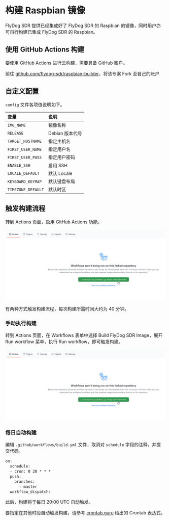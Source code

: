 # 构建 Raspbian 镜像

FlyDog SDR 提供已经集成好了 FlyDog SDR 的 Raspbian 的镜像，同时用户亦可自行构建已集成 FlyDog SDR 的 Raspbian。

## 使用 GitHub Actions 构建

要使用 GitHub Actions 进行云构建，需要具备 GitHub 账户。

前往 [github.com/flydog-sdr/raspbian-builder](https://github.com/flydog-sdr/raspbian-builder)，将该专案 Fork 至自己的账户

## 自定义配置

`config` 文件各项值说明如下。

| 变量                 | 说明          |
| :----------------- | :---------- |
| `IMG_NAME`         | 镜像名称        |
| `RELEASE`          | Debian 版本代号 |
| `TARGET_HOSTNAME`  | 指定主机名       |
| `FIRST_USER_NAME`  | 指定用户名       |
| `FIRST_USER_PASS`  | 指定用户密码      |
| `ENABLE_SSH`       | 启用 SSH      |
| `LOCALE_DEFAULT`   | 默认 Locale   |
| `KEYBOARD_KEYMAP`  | 默认键盘布局      |
| `TIMEZONE_DEFAULT` | 默认时区        |

## 触发构建流程

转到 Actions 页面，启用 GitHub Actions 功能。

![Enable GitHub Actions](/developer/raspbian_1.png "Enable GitHub Actions")

有两种方式触发构建流程，每次构建所需时间大约为 40 分钟。

### 手动执行构建

转到 Actions 页面，在 Workflows 表单中选择 Build FlyDog SDR Image，展开 Run workflow 菜单，执行 Run workflow，即可触发构建。

![Run workflow](/developer/raspbian_1.png "Run workflow")

### 每日自动构建

编辑 `.github/workflows/build.yml` 文件，取消对 `schedule` 字段的注释，并提交代码。

```
on:
  schedule:
  - cron: 0 20 * * *
  push:
    branches:
      - master
  workflow_dispatch:

```

此后，构建将于每日 20:00 UTC 自动触发。

要指定在其他时段自动触发构建，请参考 [crontab.guru](https://crontab.guru) 给出的 Crontab 表达式。
